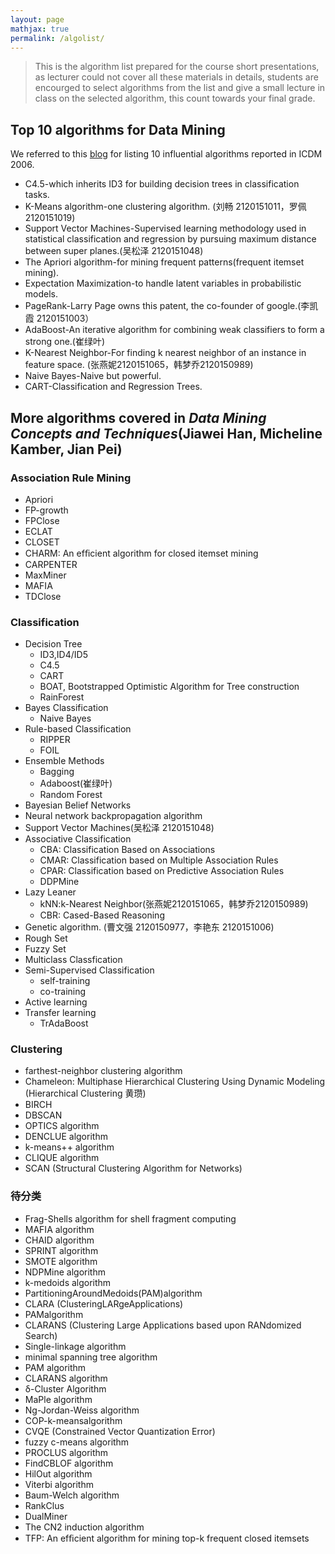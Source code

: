 ```yaml
---
layout: page
mathjax: true
permalink: /algolist/
---
```


> This is the algorithm list prepared for the course short presentations, as lecturer could not cover all these materials in details, students are encourged to select algorithms from the list and give a small lecture in class on the selected algorithm, this count towards your final grade.

## Top 10 algorithms for Data Mining

We referred to this [blog](http://blog.csdn.net/leo2007608/article/details/9347863) for listing 10 influential algorithms reported in ICDM 2006.

+ C4.5-which inherits ID3 for building decision trees in classification tasks.
+ K-Means algorithm-one clustering algorithm. (刘畅 2120151011，罗佩 2120151019)
+ Support Vector Machines-Supervised learning methodology used in statistical classification and regression by pursuing maximum distance between super planes.(吴松泽 2120151048)
+ The Apriori algorithm-for mining frequent patterns(frequent itemset mining).
+ Expectation Maximization-to handle latent variables in probabilistic models.
+ PageRank-Larry Page owns this patent, the co-founder of google.(李凯霞 2120151003）
+ AdaBoost-An iterative algorithm for combining weak classifiers  to form a strong one.(崔绿叶)
+ K-Nearest Neighbor-For finding k nearest neighbor of an instance in feature space. (张燕妮2120151065，韩梦乔2120150989)
+ Naive Bayes-Naive but powerful.
+ CART-Classification and Regression Trees.

## More algorithms covered in *Data Mining Concepts and Techniques*(Jiawei Han, Micheline Kamber, Jian Pei)

### Association Rule Mining

- Apriori
- FP-growth
- FPClose
- ECLAT
- CLOSET
- CHARM: An efﬁcient algorithm for closed itemset mining
- CARPENTER
- MaxMiner
- MAFIA
- TDClose

### Classification

- Decision Tree
  - ID3,ID4/ID5
  - C4.5
  - CART
  - BOAT, Bootstrapped Optimistic Algorithm for Tree construction
  - RainForest
- Bayes Classification
  - Naive Bayes
- Rule-based Classification
  - RIPPER
  - FOIL
- Ensemble Methods
  - Bagging
  - Adaboost(崔绿叶)
  - Random Forest
- Bayesian Belief Networks
- Neural network backpropagation algorithm
- Support Vector Machines(吴松泽 2120151048)
- Associative Classification
  - CBA: Classification Based on Associations
  - CMAR: Classification based on Multiple Association Rules
  - CPAR: Classification based on Predictive Association Rules
  - DDPMine
- Lazy Leaner
  - kNN:k-Nearest Neighbor(张燕妮2120151065，韩梦乔2120150989)
  - CBR: Cased-Based Reasoning
- Genetic algorithm. (曹文强 2120150977，李艳东 2120151006)
- Rough Set
- Fuzzy Set
- Multiclass Classfication
- Semi-Supervised Classification
  - self-training
  - co-training
- Active learning
- Transfer learning
  - TrAdaBoost

### Clustering

+ farthest-neighbor clustering algorithm
+ Chameleon: Multiphase Hierarchical Clustering Using Dynamic Modeling (Hierarchical Clustering 黄瓒)
+ BIRCH
+ DBSCAN
+ OPTICS algorithm
+ DENCLUE algorithm
+ k-means++ algorithm
+ CLIQUE algorithm
+ SCAN (Structural Clustering Algorithm for Networks)

### 待分类

+ Frag-Shells algorithm for shell fragment computing
+ MAFIA algorithm
+ CHAID algorithm
+ SPRINT algorithm
+ SMOTE algorithm
+ NDPMine algorithm
+ k-medoids algorithm 
+ PartitioningAroundMedoids(PAM)algorithm 
+ CLARA (ClusteringLARgeApplications)
+ PAMalgorithm
+ CLARANS (Clustering Large Applications based upon RANdomized Search)
+ Single-linkage algorithm
+ minimal spanning tree algorithm
+ PAM algorithm
+ CLARANS algorithm
+ δ-Cluster Algorithm 
+ MaPle algorithm
+ Ng-Jordan-Weiss algorithm
+ COP-k-meansalgorithm
+ CVQE (Constrained Vector Quantization Error)
+ fuzzy c-means algorithm
+ PROCLUS algorithm
+ FindCBLOF algorithm
+ HilOut algorithm
+ Viterbi algorithm
+ Baum-Welch algorithm
+ RankClus
+ DualMiner
+ The CN2 induction algorithm
+ TFP: An efﬁcient algorithm for mining top-k frequent closed itemsets
